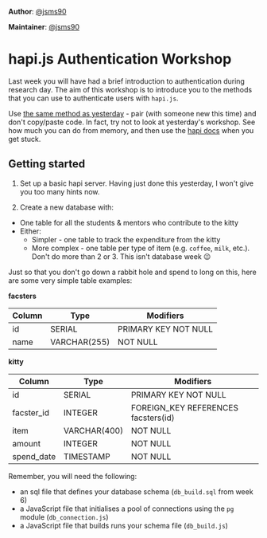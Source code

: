 **Author**: [@jsms90](https://github.com/jsms90)  

**Maintainer**: [@jsms90](https://github.com/jsms90)

# hapi.js Authentication Workshop

Last week you will have had a brief introduction to authentication during research day. The aim of this workshop is to introduce you to the methods that you can use to authenticate users with `hapi.js`.

Use [the same method as yesterday](https://github.com/foundersandcoders/oauth-workshop) - pair (with someone new this time) and don't copy/paste code. In fact, try not to look at yesterday's workshop. See how much you can do from memory, and then use the [hapi docs](https://hapijs.com/tutorials/getting-started?lang=en_US) when you get stuck.


## Getting started

1. Set up a basic hapi server. Having just done this yesterday, I won't give you too many hints now.

2. Create a new database with:
  + One table for all the students & mentors who contribute to the kitty
  + Either:
    + Simpler - one table to track the expenditure from the kitty
    + More complex - one table per type of item (e.g. `coffee`, `milk`, etc.). Don't do more than 2 or 3. This isn't database week :wink:

Just so that you don't go down a rabbit hole and spend to long on this, here are some very simple table examples:

**facsters**

Column      |     Type    |    Modifiers          
--- | --- | ---
id          | SERIAL       | PRIMARY KEY  NOT NULL
name        | VARCHAR(255) | NOT NULL |

**kitty**

Column      |     Type    |    Modifiers          
--- | --- | ---
id          | SERIAL       | PRIMARY KEY  NOT NULL
facster_id  | INTEGER      | FOREIGN_KEY REFERENCES facsters(id) |
item        | VARCHAR(400) | NOT NULL |
amount      | INTEGER      | NOT NULL |
spend_date  | TIMESTAMP    | NOT NULL |

Remember, you will need the following:
+ an sql file that defines your database schema (`db_build.sql` from week 6)
+ a JavaScript file that initialises a pool of connections using the `pg` module (`db_connection.js`)
+ a JavaScript file that builds runs your schema file (`db_build.js`)
